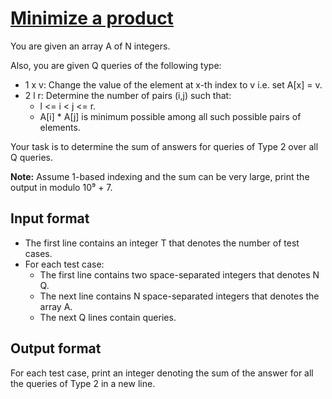 # [Minimize a product][link]

You are given an array A of N integers.

Also, you are given Q queries of the following type:

- 1 x v: Change the value of the element at x-th index to v i.e. set A[x] = v.
- 2 l r: Determine the number of pairs (i,j) such that:
  - l <= i < j <= r.
  - A[i] \* A[j] is minimum possible among all such possible pairs of elements.

Your task is to determine the sum of answers for queries of Type 2 over all Q queries.

**Note:** Assume 1-based indexing and the sum can be very large, print the output in modulo 10⁹ + 7.

## Input format

- The first line contains an integer T that denotes the number of test cases.
- For each test case:
  - The first line contains two space-separated integers that denotes N Q.
  - The next line contains N space-separated integers that denotes the array A.
  - The next Q lines contain queries.

## Output format

For each test case, print an integer denoting the sum of the answer for all the queries of Type 2 in a new line.

[link]: https://www.hackerearth.com/practice/data-structures/advanced-data-structures/segment-trees/practice-problems/algorithm/minimize-product-265ce7a0/
